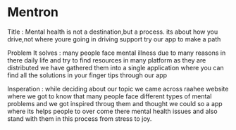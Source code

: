 # Mentron
Title : Mental health is not a destination,but a process. its about how you drive,not where youre going in driving support try our app to make a path  

Problem It solves : many people face mental illness due to many reasons in there daily life and try to find resources in many platform as they are distributed we have gathered them into a single                                    application where you can find all the solutions in your finger tips through our app  

Insperation : while deciding about our topic we came across raahee website where we  got to know that many people face different types of mental problems and we got inspired throug them and thought we could so a app where its helps people to over come there mental health issues and also stand with them in this process from stress to joy.
